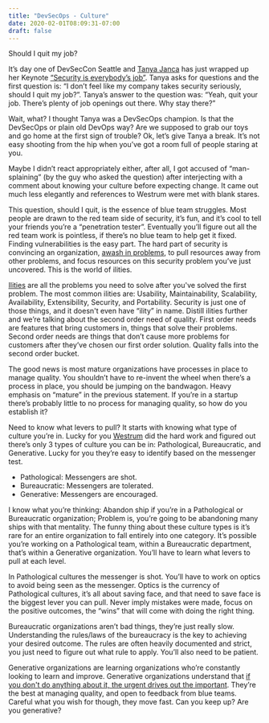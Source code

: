 ```yaml
---
title: "DevSecOps - Culture"
date: 2020-02-01T08:09:31-07:00
draft: false
---
```


Should I quit my job? 

It’s day one of DevSecCon Seattle and [Tanya Janca](https://twitter.com/shehackspurple) has just wrapped up her Keynote [“Security is everybody’s job”](https://www.youtube.com/watch?v=zQJ5dxCvniU). Tanya asks for questions and the first question is: “I don’t feel like my company takes security seriously, should I quit my job?”. Tanya’s answer to the question was: “Yeah, quit your job. There’s plenty of job openings out there. Why stay there?” 

Wait, what? I thought Tanya was a DevSecOps champion. Is that the DevSecOps or plain old DevOps way? Are we supposed to grab our toys and go home at the first sign of trouble? Ok, let’s give Tanya a break. It’s not easy shooting from the hip when you’ve got a room full of people staring at you. 

Maybe I didn’t react appropriately either, after all, I got accused of “man-splaining”  (by the guy who asked the question) after interjecting with a comment about knowing your culture before expecting change. It came out much less elegantly and references to Westrum were met with blank stares. 

This question, should I quit, is the essence of blue team struggles. Most people are drawn to the red team side of security, it’s fun, and it’s cool to tell your friends you’re a “penetration tester”. Eventually you’ll figure out all the red team work is pointless, if there’s no blue team to help get it fixed. Finding vulnerabilities is the easy part. The hard part of security is convincing an organization, [awash in problems](https://www.fool.com/careers/2017/05/03/what-percentage-of-businesses-fail-in-their-first.aspx), to pull resources away from other problems, and focus resources on this security problem you’ve just uncovered. This is the world of ilities. 

[Ilities](http://codesqueeze.com/the-7-software-ilities-you-need-to-know/) are all the problems you need to solve after you've solved the first problem. The most common ilities are: Usability, Maintainability, Scalability, Availability, Extensibility, Security, and Portability. Security is just one of those things, and it doesn't even have “ility” in name. Distill ilities further and we’re talking about the second order need of quality. First order needs are features that bring customers in, things that solve their problems. Second order needs are things that don’t cause more problems for customers after they’ve chosen our first order solution. Quality falls into the second order bucket. 

The good news is most mature organizations have processes in place to manage quality. You shouldn’t have to re-invent the wheel when there’s a process in place, you should be jumping on the bandwagon. Heavy emphasis on “mature” in the previous statement. If you’re in a startup there’s probably little to no process for managing quality, so how do you establish it?

Need to know what levers to pull? It starts with knowing what type of culture you’re in. Lucky for you [Westrum](https://www.andykelk.net/devops/using-the-westrum-typology-to-measure-culture) did the hard work and figured out there’s only 3 types of culture you can be in: Pathological, Bureaucratic, and Generative. Lucky for you they’re easy to identify based on the messenger test. 

* Pathological: Messengers are shot.
* Bureaucratic: Messengers are tolerated.
* Generative: Messengers are encouraged.

I know what you’re thinking: Abandon ship if you’re in a Pathological or Bureaucratic organization; Problem is, you’re going to be abandoning many ships with that mentality. The funny thing about these culture types is it’s rare for an entire organization to fall entirely into one category. It’s possible you’re working on a Pathological team, within a Bureaucratic department, that’s within a Generative organization. You’ll have to learn what levers to pull at each level.

In Pathological cultures the messenger is shot. You’ll have to work on optics to avoid being seen as the messenger. Optics is the currency of Pathological cultures, it’s all about saving face, and that need to save face is the biggest lever you can pull. Never imply mistakes were made, focus on the positive outcomes, the “wins” that will come with doing the right thing. 

Bureaucratic organizations aren’t bad things, they’re just really slow. Understanding the rules/laws of the bureaucracy is the key to achieving your desired outcome. The rules are often heavily documented and strict, you just need to figure out what rule to apply. You’ll also need to be patient. 

Generative organizations are learning organizations who’re constantly looking to learn and improve. Generative organizations understand that [if you don't do anything about it, the urgent drives out the important](https://www.youtube.com/watch?v=hXwBw2EZKHE). They’re the best at managing quality, and open to feedback from blue teams. Careful what you wish for though, they move fast. Can you keep up? Are you generative?
